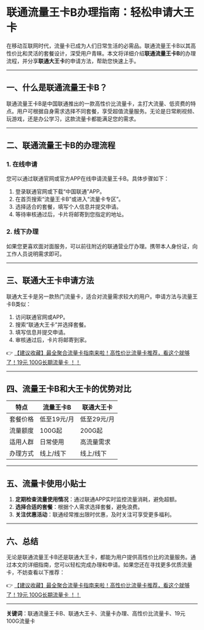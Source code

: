 # 联通流量王卡B办理指南：轻松申请大王卡

在移动互联网时代，流量卡已成为人们日常生活的必需品。联通流量王卡B以其高性价比和灵活的套餐设计，深受用户青睐。本文将详细介绍**联通流量王卡B**的办理流程，并分享**联通大王卡**的申请方法，帮助您快速上手。

---

## 一、什么是联通流量王卡B？

联通流量王卡B是中国联通推出的一款高性价比流量卡，主打大流量、低资费的特点。用户可根据自身需求选择不同套餐，享受超值流量服务。无论是日常刷视频、玩游戏，还是办公学习，这款流量卡都能满足您的需求。

---

## 二、联通流量王卡B的办理流程

### 1. 在线申请
您可以通过联通官网或官方APP在线申请流量王卡B。具体步骤如下：
1. 登录联通官网或下载“中国联通”APP。
2. 在首页搜索“流量王卡B”或进入“流量卡专区”。
3. 选择适合的套餐，填写个人信息并提交申请。
4. 等待审核通过后，卡片将邮寄到您指定的地址。

### 2. 线下办理
如果您更喜欢面对面服务，可以前往附近的联通营业厅办理。携带本人身份证，向工作人员说明需求即可。

---

## 三、联通大王卡申请方法

联通大王卡是另一款热门流量卡，适合对流量需求较大的用户。申请方法与流量王卡B类似：
1. 访问联通官网或APP。
2. 搜索“联通大王卡”并选择套餐。
3. 填写信息并提交申请。
4. 审核通过后，卡片将邮寄到家。

👉 [【建议收藏】最全聚合流量卡指南来啦！高性价比流量卡推荐，看这个就够了！19元 100G长期流量卡 ！！](https://bit.ly/Liuliangka)

---

## 四、流量王卡B和大王卡的优势对比

| 特点          | 流量王卡B        | 联通大王卡       |
|---------------|------------------|------------------|
| 套餐价格      | 低至19元/月      | 低至29元/月      |
| 流量额度      | 100G起           | 200G起           |
| 适用人群      | 日常使用         | 高流量需求       |
| 办理方式      | 线上/线下        | 线上/线下        |

---

## 五、流量卡使用小贴士

1. **定期检查流量使用情况**：通过联通APP实时监控流量消耗，避免超额。
2. **选择合适的套餐**：根据个人需求选择套餐，避免浪费。
3. **关注优惠活动**：联通经常推出限时优惠，及时关注可享受更多福利。

---

## 六、总结

无论是联通流量王卡B还是联通大王卡，都能为用户提供高性价比的流量服务。通过本文的详细指南，您可以轻松完成办理和申请。如果您还在寻找更多优质流量卡，不妨查看以下推荐：

👉 [【建议收藏】最全聚合流量卡指南来啦！高性价比流量卡推荐，看这个就够了！19元 100G长期流量卡 ！！](https://bit.ly/Liuliangka)

---

**关键词**：联通流量王卡B、联通大王卡、流量卡办理、高性价比流量卡、19元100G流量卡